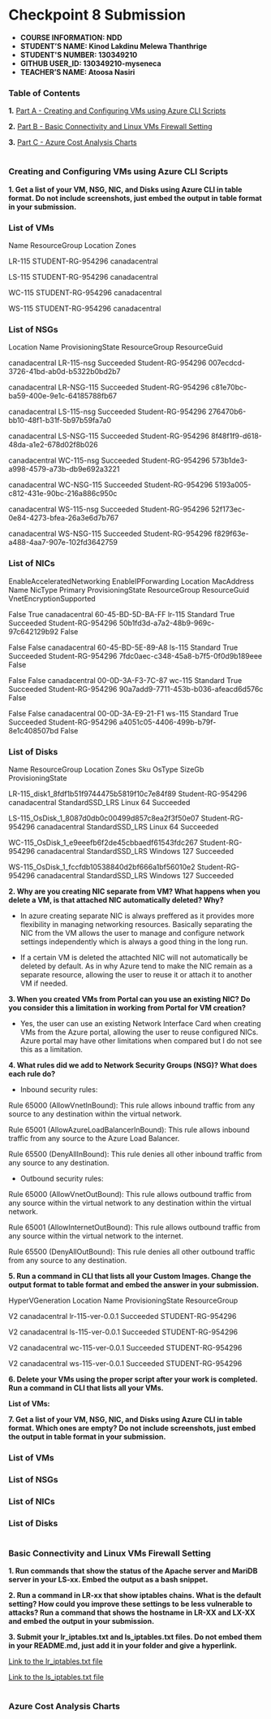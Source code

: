 # Checkpoint 8 Submission

- **COURSE INFORMATION: NDD**
- **STUDENT’S NAME: Kinod Lakdinu Melewa Thanthrige**
- **STUDENT'S NUMBER: 130349210**
- **GITHUB USER_ID: 130349210-myseneca**
- **TEACHER’S NAME: Atoosa Nasiri**

### **Table of Contents**
**1.** [Part A - Creating and Configuring VMs using Azure CLI Scripts](#Creating-and-Configuring-VMs-using-Azure-CLI-Scripts)

**2.** [Part B - Basic Connectivity and Linux VMs Firewall Setting](#Basic-Connectivity-and-Linux-VMs-Firewall-Setting)

**3.** [Part C - Azure Cost Analysis Charts](#Azure-Cost-Analysis-Charts)

#
### **Creating and Configuring VMs using Azure CLI Scripts**

**1. Get a list of your VM, NSG, NIC, and Disks using Azure CLI in table format. Do not include screenshots, just embed the output in table format in your submission.**

### **List of VMs**

 Name     ResourceGroup      Location         Zones 

LR-115  STUDENT-RG-954296  canadacentral 

LS-115  STUDENT-RG-954296  canadacentral

WC-115  STUDENT-RG-954296  canadacentral

WS-115  STUDENT-RG-954296  canadacentral


### **List of NSGs**

Location       Name        ProvisioningState    ResourceGroup      ResourceGuid

canadacentral  LR-115-nsg  Succeeded            Student-RG-954296  007ecdcd-3726-41bd-ab0d-b5322b0bd2b7

canadacentral  LR-NSG-115  Succeeded            Student-RG-954296  c81e70bc-ba59-400e-9e1c-64185788fb67

canadacentral  LS-115-nsg  Succeeded            Student-RG-954296  276470b6-bb10-48f1-b31f-5b97b59fa7a0

canadacentral  LS-NSG-115  Succeeded            Student-RG-954296  8f48f1f9-d618-48da-a1e2-678d02f8b026

canadacentral  WC-115-nsg  Succeeded            Student-RG-954296  573b1de3-a998-4579-a73b-db9e692a3221

canadacentral  WC-NSG-115  Succeeded            Student-RG-954296  5193a005-c812-431e-90bc-216a886c950c

canadacentral  WS-115-nsg  Succeeded            Student-RG-954296  52f173ec-0e84-4273-bfea-26a3e6d7b767

canadacentral  WS-NSG-115  Succeeded            Student-RG-954296  f829f63e-a488-4aa7-907e-102fd3642759

### **List of NICs**

EnableAcceleratedNetworking    EnableIPForwarding    Location       MacAddress         Name    NicType    Primary    ProvisioningState    ResourceGroup      ResourceGuid                          VnetEncryptionSupported

False                          True                  canadacentral  60-45-BD-5D-BA-FF  lr-115  Standard   True       Succeeded            Student-RG-954296  50b1fd3d-a7a2-48b9-969c-97c642129b92  False

False                          False                 canadacentral  60-45-BD-5E-89-A8  ls-115  Standard   True       Succeeded            Student-RG-954296  7fdc0aec-c348-45a8-b7f5-0f0d9b189eee  False

False                          False                 canadacentral  00-0D-3A-F3-7C-87  wc-115  Standard   True       Succeeded            Student-RG-954296  90a7add9-7711-453b-b036-afeacd6d576c  False

False                          False                 canadacentral  00-0D-3A-E9-21-F1  ws-115  Standard   True       Succeeded            Student-RG-954296  a4051c05-4406-499b-b79f-8e1c408507bd  False

### **List of Disks**

Name                                              ResourceGroup      Location       Zones    Sku              OsType    SizeGb    ProvisioningState

LR-115_disk1_8fdf1b51f9744475b5819f10c7e84f89     Student-RG-954296  canadacentral           StandardSSD_LRS  Linux     64        Succeeded

LS-115_OsDisk_1_8087d0db0c00499d857c8ea2f3f50e07  Student-RG-954296  canadacentral           StandardSSD_LRS  Linux     64        Succeeded

WC-115_OsDisk_1_e9eeefb6f2de45cbbaedf61543fdc267  Student-RG-954296  canadacentral           StandardSSD_LRS  Windows   127       Succeeded

WS-115_OsDisk_1_fccfdb10538840d2bf666a1bf56010e2  Student-RG-954296  canadacentral           StandardSSD_LRS  Windows   127       Succeeded


**2. Why are you creating NIC separate from VM? What happens when you delete a VM, is that attached NIC automatically deleted? Why?**

* In azure creating separate NIC is always preffered as it provides more flexibility in managing networking resources. Basically separating the NIC from the VM allows the user to manage and configure network settings independently which is always a good thing in the long run. 

* If a certain VM is deleted the attachted NIC will not automatically be deleted by default. As in why Azure tend to make the NIC remain as a separate resource, allowing the user to reuse it or attach it to another VM if needed.

**3. When you created VMs from Portal can you use an existing NIC? Do you consider this a limitation in working from Portal for VM creation?**

* Yes, the user can use an existing Network Interface Card when creating VMs from the Azure portal, allowing the user to reuse configured NICs. Azure portal may have other limitations when compared but I do not see this as a limitation. 


**4. What rules did we add to Network Security Groups (NSG)? What does each rule do?**

* Inbound security rules:

Rule 65000 (AllowVnetInBound): This rule allows inbound traffic from any source to any destination within the virtual network. 

Rule 65001 (AllowAzureLoadBalancerInBound): This rule allows inbound traffic from any source to the Azure Load Balancer.

Rule 65500 (DenyAllInBound): This rule denies all other inbound traffic from any source to any destination.

* Outbound security rules:

Rule 65000 (AllowVnetOutBound): This rule allows outbound traffic from any source within the virtual network to any destination within the virtual network. 

Rule 65001 (AllowInternetOutBound): This rule allows outbound traffic from any source within the virtual network to the internet. 

Rule 65500 (DenyAllOutBound): This rule denies all other outbound traffic from any source to any destination. 


**5. Run a command in CLI that lists all your Custom Images. Change the output format to table format and embed the answer in your submission.**

HyperVGeneration    Location       Name              ProvisioningState    ResourceGroup

V2                  canadacentral  lr-115-ver-0.0.1  Succeeded            STUDENT-RG-954296

V2                  canadacentral  ls-115-ver-0.0.1  Succeeded            STUDENT-RG-954296

V2                  canadacentral  wc-115-ver-0.0.1  Succeeded            STUDENT-RG-954296

V2                  canadacentral  ws-115-ver-0.0.1  Succeeded            STUDENT-RG-954296

**6. Delete your VMs using the proper script after your work is completed. Run a command in CLI that lists all your VMs.**

**List of VMs:**

**7. Get a list of your VM, NSG, NIC, and Disks using Azure CLI in table format. Which ones are empty? Do not include screenshots, just embed the output in table format in your submission.**

### **List of VMs**
### **List of NSGs**
### **List of NICs**
### **List of Disks**

#
### **Basic Connectivity and Linux VMs Firewall Setting**

**1. Run commands that show the status of the Apache server and MariDB server in your LS-xx. Embed the output as a bash snippet.**

**2. Run a command in LR-xx that show iptables chains. What is the default setting? How could you improve these settings to be less vulnerable to attacks?
Run a command that shows the hostname in LR-XX and LX-XX and embed the output in your submission.**

**3. Submit your lr_iptables.txt and ls_iptables.txt files. Do not embed them in your README.md, just add it in your folder and give a hyperlink.**

[Link to the lr_iptables.txt file](https://github.com/130349210-myseneca/CSN400-Capstone/blob/main/Checkpoint6/Output%20Files/vnet_list.json)

[Link to the ls_iptables.txt file](https://github.com/130349210-myseneca/CSN400-Capstone/blob/main/Checkpoint6/Output%20Files/vnet_list.json)
#
### **Azure Cost Analysis Charts**